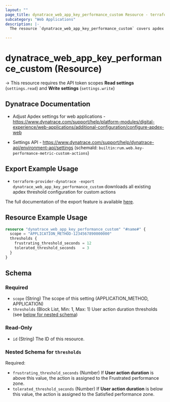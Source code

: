 ```yaml
---
layout: ""
page_title: dynatrace_web_app_key_performance_custom Resource - terraform-provider-dynatrace"
subcategory: "Web Applications"
description: |-
  The resource `dynatrace_web_app_key_performance_custom` covers apdex threshold configuration for custom actions

---
```


# dynatrace_web_app_key_performance_custom (Resource)

-> This resource requires the API token scopes **Read settings** (`settings.read`) and **Write settings** (`settings.write`)

## Dynatrace Documentation

- Adjust Apdex settings for web applications - https://www.dynatrace.com/support/help/platform-modules/digital-experience/web-applications/additional-configuration/configure-apdex-web

- Settings API - https://www.dynatrace.com/support/help/dynatrace-api/environment-api/settings (schemaId: `builtin:rum.web.key-performance-metric-custom-actions`)

## Export Example Usage

- `terraform-provider-dynatrace -export dynatrace_web_app_key_performance_custom` downloads all existing apdex threshold configuration for custom actions

The full documentation of the export feature is available [here](https://dt-url.net/h203qmc).

## Resource Example Usage

```terraform
resource "dynatrace_web_app_key_performance_custom" "#name#" {
  scope = "APPLICATION_METHOD-1234567890000000"
  thresholds {
    frustrating_threshold_seconds = 12
    tolerated_threshold_seconds   = 3
  }
}
```

<!-- schema generated by tfplugindocs -->
## Schema

### Required

- `scope` (String) The scope of this setting (APPLICATION_METHOD, APPLICATION)
- `thresholds` (Block List, Min: 1, Max: 1) User action duration thresholds (see [below for nested schema](#nestedblock--thresholds))

### Read-Only

- `id` (String) The ID of this resource.

<a id="nestedblock--thresholds"></a>
### Nested Schema for `thresholds`

Required:

- `frustrating_threshold_seconds` (Number) If **User action duration** is above this value, the action is assigned to the Frustrated performance zone.
- `tolerated_threshold_seconds` (Number) If **User action duration** is below this value, the action is assigned to the Satisfied performance zone.
 